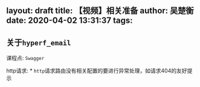 layout: draft
title: 【视频】相关准备
author: 吴楚衡
date: 2020-04-02 13:31:37
tags:
---
## 关于`hyperf_email`

课程点: `Swagger`

http请求:
	* `http`请求路由没有相关配置的要进行异常处理，如请求404的友好提示